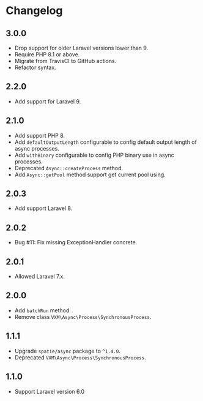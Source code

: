 # Changelog

## 3.0.0

- Drop support for older Laravel versions lower than 9.
- Require PHP 8.1 or above.
- Migrate from TravisCI to GitHub actions.
- Refactor syntax.

## 2.2.0

- Add support for Laravel 9.

## 2.1.0

- Add support PHP 8.
- Add `defaultOutputLength` configurable to config default output length of async processes.
- Add `withBinary` configurable to config PHP binary use in async processes.
- Deprecated `Async::createProcess` method.
- Add `Async::getPool` method support get current pool using.

## 2.0.3

- Add support Laravel 8.

## 2.0.2

- Bug #11: Fix missing ExceptionHandler concrete.

## 2.0.1

- Allowed Laravel 7.x.

## 2.0.0

- Add `batchRun` method.
- Remove class `VXM\Async\Process\SynchronousProcess`.

## 1.1.1

- Upgrade `spatie/async` package to `^1.4.0`.
- Deprecated `VXM\Async\Process\SynchronousProcess`.

## 1.1.0

- Support Laravel version 6.0
